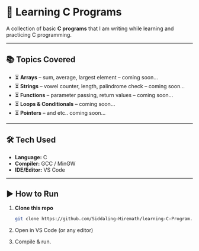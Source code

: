 # 🚀 Learning C Programs  

A collection of basic **C programs** that I am writing while learning and practicing C programming.  

---

## 📚 Topics Covered  
- ⏳ **Arrays** – sum, average, largest element – coming soon... 
- ⏳ **Strings** – vowel counter, length, palindrome check – coming soon...  
- ⏳ **Functions** – parameter passing, return values – coming soon... 
- ⏳ **Loops & Conditionals** – coming soon... 
- ⏳ **Pointers** – and etc.. coming soon...  

---

## 🛠️ Tech Used  
- **Language:** C  
- **Compiler:** GCC / MinGW  
- **IDE/Editor:** VS Code  

---

## ▶️ How to Run  
1. **Clone this repo**  
   ```bash
   git clone https://github.com/Siddaling-Hiremath/learning-C-Program.git

2. Open in VS Code (or any editor)

3. Compile & run.

